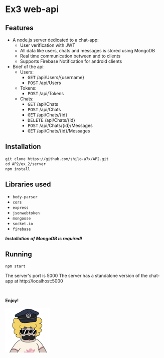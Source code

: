 # Ex3 web-api

## Features

-   A node.js server dedicated to a chat-app:
    -   User verification with JWT
    -   All data like users, chats and messages is stored using MongoDB
    -   Real time communication between and to clients
    -   Supports Firebase Notification for android clients
-   Brief of the api:
    -   Users:
        -   <kbd>GET</kbd> /api/Users/{username}
        -   <kbd>POST</kbd> /api/Users
    -   Tokens:
        -   <kbd>POST</kbd> /api/Tokens
    -   Chats:
        -   <kbd>GET</kbd> /api/Chats
        -   <kbd>POST</kbd> /api/Chats
        -   <kbd>GET</kbd> /api/Chats/{id}
        -   <kbd>DELETE</kbd> /api/Chats/{id}
        -   <kbd>POST</kbd> /api/Chats/{id}/Messages
        -   <kbd>GET</kbd> /api/Chats/{id}/Messages

## Installation

```shell
git clone https://github.com/shilo-a7x/AP2.git
cd AP2/ex_2/server
npm install
```

## Libraries used

-   `body-parser`
-   `cors`
-   `express`
-   `jsonwebtoken`
-   `mongoose`
-   `socket.io`
-   `firebase`

**_Installation of MongoDB is required!_**

## Running

```shell
npm start
```

The server's port is 5000
The server has a standalone version of the chat-app at http://localhost:5000

<br>

**Enjoy!**

![Pardon it's a me Cop](public/profilePic/cop.png)
